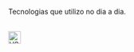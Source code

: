 
Tecnologias que utilizo no dia a dia.
<br><br>
<div align="left">
  <img src="https://cdn.jsdelivr.net/gh/devicons/devicon/icons/vscode/vscode-original.svg" alt="VSCode" title="VSCode" height="25"
  <img src="https://cdn.jsdelivr.net/gh/devicons/devicon/icons/typescript/typescript-original.svg" alt="Typescript" title="Typescript" height="25"
</div>

<!--
**baptistellafe/baptistellafe** is a ✨ _special_ ✨ repository because its `README.md` (this file) appears on your GitHub profile.

Here are some ideas to get you started:

- 🔭 I’m currently working on ...
- 🌱 I’m currently learning ...
- 👯 I’m looking to collaborate on ...
- 🤔 I’m looking for help with ...
- 💬 Ask me about ...
- 📫 How to reach me: ...
- 😄 Pronouns: ...
- ⚡ Fun fact: ...
-->

